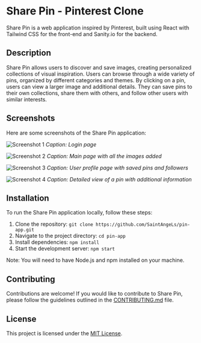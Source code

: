 # Share Pin - Pinterest Clone

Share Pin is a web application inspired by Pinterest, built using React with Tailwind CSS for the front-end and Sanity.io for the backend.

## Description

Share Pin allows users to discover and save images, creating personalized collections of visual inspiration. Users can browse through a wide variety of pins, organized by different categories and themes. By clicking on a pin, users can view a larger image and additional details. They can save pins to their own collections, share them with others, and follow other users with similar interests.

## Screenshots

Here are some screenshots of the Share Pin application:

![Screenshot 1](./screens/screen1.png)
*Caption: Login page*

![Screenshot 2](./screens/screen2.png)
*Caption: Main page with all the images added*

![Screenshot 3](./screens/screen3.png)
*Caption: User profile page with saved pins and followers*

![Screenshot 4](./screens/screen4.png)
*Caption: Detailed view of a pin with additional information*


## Installation

To run the Share Pin application locally, follow these steps:

1. Clone the repository: `git clone https://github.com/SaintAngeLs/pin-app.git`
2. Navigate to the project directory: `cd pin-app`
3. Install dependencies: `npm install`
4. Start the development server: `npm start`

Note: You will need to have Node.js and npm installed on your machine.

## Contributing

Contributions are welcome! If you would like to contribute to Share Pin, please follow the guidelines outlined in the [CONTRIBUTING.md](./CONTRIBUTING.md) file.

## License

This project is licensed under the [MIT License](https://opensource.org/licenses/MIT).


